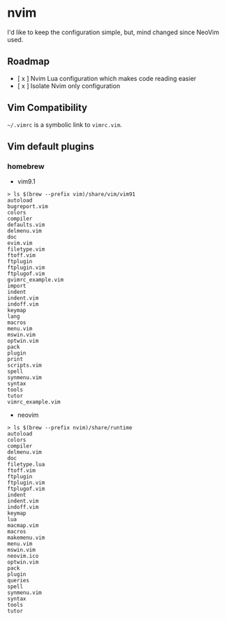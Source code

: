 # nvim

I'd like to keep the configuration simple, but, mind changed since NeoVim used.

## Roadmap

- [ x ] Nvim Lua configuration which makes code reading easier
- [ x ] Isolate Nvim only configuration

## Vim Compatibility

`~/.vimrc` is a symbolic link to `vimrc.vim`.

## Vim default plugins

### homebrew

- vim9.1

```
> ls $(brew --prefix vim)/share/vim/vim91
autoload
bugreport.vim
colors
compiler
defaults.vim
delmenu.vim
doc
evim.vim
filetype.vim
ftoff.vim
ftplugin
ftplugin.vim
ftplugof.vim
gvimrc_example.vim
import
indent
indent.vim
indoff.vim
keymap
lang
macros
menu.vim
mswin.vim
optwin.vim
pack
plugin
print
scripts.vim
spell
synmenu.vim
syntax
tools
tutor
vimrc_example.vim

```

- neovim

```
> ls $(brew --prefix nvim)/share/runtime
autoload
colors
compiler
delmenu.vim
doc
filetype.lua
ftoff.vim
ftplugin
ftplugin.vim
ftplugof.vim
indent
indent.vim
indoff.vim
keymap
lua
macmap.vim
macros
makemenu.vim
menu.vim
mswin.vim
neovim.ico
optwin.vim
pack
plugin
queries
spell
synmenu.vim
syntax
tools
tutor
```
